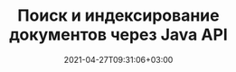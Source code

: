 ---
############################# Static ############################
layout: "product"
date: 2021-04-27T09:31:06+03:00
draft: false

product: "Search"
product_tag: "search"
platform: "Java"
platform_tag: "java"

############################# Head ############################
head_title: "Java Text Search & Индексация API для документов, PDF, Office и Интернета"
head_description: "Расширенный API текстового поиска для приложений Java для поиска, индексации и извлечения данных из документов: форматы PDF, Word, Excel, презентации, электронная почта и веб-файлы."

############################# Header ############################
title: "Поиск и индексирование документов через Java API"
description: "Создавайте приложения Java для выполнения манипуляций с текстовым поиском во всех популярных форматах документов."
button:
    enable: true

############################# SubMenu ############################
submenu:
    enable: true
    
    left:
        img_alt: "GroupDocs.Search for Java"
        image: "/border/groupdocs-search-java.svg"
        product: "GroupDocs.Search"
        platform: "Java"

    middle:
        button:
            # button loop
            - link: "#overview"
              text: "Обзор"

            # button loop
            - link: "#features"
              text: "Функции"

            # button loop
            - link: "#support"
              text: "Support"

            # button loop
            - link: "https://products.groupdocs.app/search"
              text: "Live Demo"

            # button loop
            - link: "https://purchase.groupdocs.com/pricing/search/java"
              text: "Pricing"

    right:
        link_download: "https://downloads.groupdocs.com/search"
        link_learn: "https://docs.groupdocs.com/search/java/"
        link_buy: "https://purchase.groupdocs.com"

############################# Обзор ############################
overview:
    enable: true
    content: |
      GroupDocs.Search для Java позволяет создавать бизнес-приложения, которые позволяют вашим конечным пользователям выполнять операции поиска, как никогда раньше. Наш Java API позволяет пользователям использовать функции текстового поиска от базового до расширенного уровня. Создание и объединение нескольких индексов. Используйте простые, логические, регулярные выражения (регулярные выражения), нечеткие и другие типы запросов для быстрого и эффективного поиска по индексам. Вы можете получить необходимую информацию из файлов, документов, электронных писем и архивов, поскольку GroupDocs.Search for Java поддерживает все популярные форматы файлов.
    tabs:
      enable: true     
      
      ## TAB ONE ##
      tab_one:
        description: |
          Ниже приводится обзор GroupDocs.Search для Java:

        left:
          enable: true
          icon: "fas fa-search"
          title: "Индексация"
          content: |
            * Создание и управление
            * Объединить несколько индексов
            * Multi-Threading Async Индексация
            * Compact Индексация
            * Archived Files Индексация
        
        right:
          enable: true
          icon: "fas fa-search-plus"
          title: "Расширенный поиск и поисковые запросы"
          content: |
            * Нечеткий поиск
            * Поиск синонимов
            * Поиск по электронной почте
            * Обращение с омофоническими терминами
            * Поиск защищенных файлов
            * Простой
            * Дикая карта
            * Регулярное выражение (регулярное выражение)
            * Граненый и логический
            * Деликатный случай
      
      ## TAB TWO ##
      tab_two:
        description: |
          GroupDocs.Search для Java поддерживает все популярные [форматы файлов документов](https://docs.groupdocs.com/search/java/supported-document-formats/), включая: Microsoft Office, изображения, диаграммы и многие другие.

        left:
          enable: true
          table:
            # table loop
            - title: "Форматы Microsoft Office"
              content: |
                * **Word**: DOC, DOCX, DOCM, DOT, DOTX, DOTM
                * **Excel**: XLS, XLSX, XLSM, XLT, XLTX, XLTM, XLSB, XLA, XLAM, CSV, TSV
                * **PowerPoint**: PPT, PPTX, POT, POTX, PPS, PPSX, PPTM, PPSM, POTM
                * **Project**: MPP
                * **Diagram**: VSD, VSS
                * **Microsoft Compiled HTML**: CHM
                * **OneNote**: ONE

        right:
          enable: true
          table:
            # table loop
            - title: "OpenDocument & Другие форматы"
              content: |
                * **Переносимый формат документа**: PDF
                * **OpenDocument**: ODT, OTT, ODS, OTS, ODP
                * **Электронная почта**: PST, OST, MSG, EML, EMLX
                * **Форматы веб-файлов**: XML, HTM, HTML, XHTML, MHT, MHTML
                * **Аудио**: MP3, WAV
                * **Видео**: AVI, MOV, QT, FLV, ASF
                * **Текст**: TXT
                * **Расширенный текстовый формат**: RTF
                * **Файл документации Markdown**: MD
                * **Изображения**: BMP, GIF, JP2, PNG, WEBP, TIFF, EMF, WMF, JPG, PSD
                * **Другие**: TORRENT, ZIP, DCM, DJVU, EPUB, FB2

      ## TAB THREE ##
      tab_three:
        description: |
          GroupDocs.Search for Java поддерживает следующие Операционные системы, фреймворки и менеджеры пакетов:
        
        left:
          enable: true
          table:
            # table loop
            - icon: "fab fa-windows"
              title: "Операционные системы"
              content: |
                * Рабочий стол Microsoft Windows
                * Сервер Microsoft Windows
                * линукс
                * MacOS

            # table loop
            - icon: "fas fa-code"
              title: "Поддерживаемые платформы"
              content: |
                * Java 7 (1.7) и выше

        right:
          enable: true
          table:
            # table loop
            - icon: "fas fa-cogs"
              title: "Среды разработки"
              content: |
                * NetBeans
                * IntelliJ ИДЕЯ
                * Затмение
            # table loop
            - icon: "fas fa-tools"
              title: "Инструмент автоматизации сборки"
              content: |
                * Мавен

############################# Функции ############################
features:
    enable: true
    title: "GroupDocs.Search for Java Функции"

    feature:
      # feature loop
      - icon: "fas fa-copy"
        content: "Создайте индекс на диске или в памяти с помощью асинхронной многопоточности"

      # feature loop
      - icon: "fas fa-eye"
        content: "Просмотр хода создания и обновления индекса"

      # feature loop
      - icon: "fas fa-bolt"
        content: "Выборочно пропускать индексацию для определенных файлов и пропускать определенные слова для более быстрого индексирования"
      
      # feature loop
      - icon: "fas fa-file-powerpoint"
        content: "Выполнить импорт или использовать список для изменения символов во время индексации и экспорта в файл"

      # feature loop
      - icon: "fas fa-code"
        content: "Перезагрузить индекс в случае ошибки Индексация и предупредить пользователя о противоречивых настройках"

      # feature loop
      - icon: "fas fa-cloud"
        content: "Уведомление о статусе индекса относительно последних обработанных файлов"

      # feature loop
      - icon: "fas fa-remove-format"
        content: "Индексируйте заархивированные архивы внутри других ZIP-архивов и получайте список проиндексированных файлов в архиве"

      # feature loop
      - icon: "fas fa-comment-slash"
        content: "Экономьте место благодаря компактной индексации и защищенным паролем документам Индексация"

      # feature loop
      - icon: "fas fa-location-arrow"
        content: "Document Извлечение текста из индекса или исходного файла"

      # feature loop
      - icon: "fas fa-border-all"
        content: "Извлечение текста в формате HTML в файл и создание URL-адреса для навигации по результатам поиска в HTML"

      # feature loop
      - icon: "fas fa-wrench"
        content: "Добавляйте произвольные дополнительные поля в каждый документ во время Индексация"

      # feature loop
      - icon: "fas fa-columns"
        content: "Настроить уровень сходства для Нечеткий поиск и показать лучшие результаты"

      # feature loop
      - icon: "fas fa-file-word"
        content: "Интеллектуальное управление опечатками через Нечеткий поиск"

      # feature loop
      - icon: "fas fa-envelope"
        content: "Use Граненый и логический Искать одновременно"

      # feature loop
      - icon: "fas fa-print"
        content: "Настройте и выполняйте поиск синонимов и разумно работайте с омофоническими терминами"

      # feature loop
      - icon: "fas fa-file-archive"
        content: "Использовать диапазон дат и чувствительность к регистру в качестве параметров поиска"

      # feature loop
      - icon: "fas fa-lock"
        content: "Сделать индекс для поиска и просмотра сообщений электронной почты через Aspose.Email API"

      # feature loop
      - icon: "fas fa-file-code"
        content: "Используйте поисковые фразы с проверкой орфографии и Дикие карты и пропускайте специальные символы в запросах"
      
      # feature loop
      - icon: "fas fa-fill-drip"
        content: "Создание единого дерева объектов путем объединения нескольких запросов"

      # feature loop
      - icon: "fas fa-file-excel"
        content: "Разделите поиск на более мелкие фрагменты для быстрого поиска в огромных индексах"

      # feature loop
      - icon: "fas fa-heading"
        content: "Индексировать документы из потоков и структур данных"

      # feature loop
      - icon: "fas fa-project-diagram"
        content: "Настройте фильтрацию документов в результатах поиска"

      # feature loop
      - icon: "fas fa-cube"
        content: "Добавить английские синонимы в словарь синонимов по умолчанию"

      # feature loop
      - icon: "fab fa-uncharted"
        content: "Включите точное количество вхождений для каждого найденного слова, чтобы предлагать альтернативные варианты слов в случае орфографической ошибки"

      # feature loop
      - icon: "fab fa-uncharted"
        content: "Добавляйте текстовые атрибуты в проиндексированные документы без переиндексации"

      # feature loop
      - icon: "fab fa-uncharted"
        content: "Выполнение операций индексации и поиска по символам"

      # feature loop
      - icon: "fab fa-uncharted"
        content: "Указатель метаданных нетекстовых форматов документов"

    больше_функций:
      # more_feature_loop
      - title: "Индексация and Search Operation"
        content: |
         Индексация используется GroupDocs.Search for Java для сбора данных, а также их хранения и анализа для точных и эффективных операций поиска. GroupDocs.Search for Java часто использует такие индексы для выполнения поиска.

          * **Создать индекс**: создайте папку индекса и добавьте/индексируйте документы в эту папку.
          * **Загрузить индекс**: загрузить существующий индекс.
          * **Добавить документы в индекс**: добавьте документы в существующий индекс асинхронно.
          * **Обновить индекс**: Обновлять существующий индекс всякий раз, когда документ изменяется, добавляется или удаляется. Это поддерживает актуальность результатов поиска.
          
          ```java
          Index index = new Index("c:\\index");
          index.addToIndex("c:\\document");
          SearchResults result = index.search("?effet & principe?(2~4)");
          ```
      # more_feature_loop
      - title: "Объединение нескольких индексов для повышения эффективности поиска"
        content: "GroupDocs.Search for Java API предоставляет возможность объединять несколько индексов в общий индекс. Для часто изменяемого индекса создается несколько дельта-индексов. Однако такой подход снижает производительность поиска. GroupDocs.Search для Java преодолевает это узкое место, создавая один общий индекс путем слияния различных дельта-индексов. Этот общий объединенный индекс содержит всю информацию объединенных дельта-индексов. Такой подход сохраняет дельта-индексы неизменными, при этом значительно повышая эффективность поиска. Вы можете настроить различные функции для дальнейшей настройки этого процесса."

      # more_feature_loop
      - title: "Распознавание поисковых запросов с различной раскладкой клавиатуры"
        content: "GroupDocs.Search for Java распознает поисковые запросы, не соответствующие вашей раскладке клавиатуры. На данный момент GroupDocs.Search for Java успешно распознает 88 языков и 164 различных раскладки клавиатуры."

      # more_feature_loop
      - title: "Поиск с использованием морфологической формы слова"
        content: "Используя GroupDocs.Search for Java, вы можете свободно искать различные словоформы. Вы можете искать форму единственного и множественного числа конкретного существительного. Или вы можете выбрать поиск по всем формам глагола. Также можно искать корень, единственное число от третьего лица и простое прошедшее время, а также различные другие формы. Для языков, отличных от английского, вы можете настроить индивидуальные словоформы.."

############################# Support ############################
support:
    enable: true

############################# Solutions ############################
solutions:
    enable: true
    title: "GroupDocs.Search предлагает API для просмотра документов для других популярных сред разработки."

    solution:
        # solution loop
        - img_alt: "GroupDocs.Search for .NET"
          image: "/border/groupdocs-search-net.svg"
          product: "GroupDocs.Search"
          platform: ".NET"
          link: "/search/net/"

############################# Back to top ###############################
back_to_top:
  enable: true
---